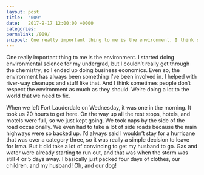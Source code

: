 ```yaml
---
layout: post
title:  "009"
date:   2017-9-17 12:00:00 +0000
categories: 
permalink: /009/
snippet: One really important thing to me is the environment. I think sometimes people don’t respect the environment as much as they should. We’re doing a lot to the world that we need to fix.
---
```


One really important thing to me is the environment. I started doing environmental science for my undergrad, but I couldn’t really get through the chemistry, so I ended up doing business economics. Even so, the environment has always been something I’ve been involved in. I helped with river-way cleanups and stuff like that. And I think sometimes people don’t respect the environment as much as they should. We’re doing a lot to the world that we need to fix.

When we left Fort Lauderdale on Wednesday, it was one in the morning. It took us 20 hours to get here. On the way up all the rest stops, hotels, and motels were full, so we just kept going. We took naps by the side of the road occasionally. We even had to take a lot of side roads because the main highways were so backed up. I’d always said I wouldn’t stay for a hurricane that was over a category three, so it was really a simple decision to leave for Irma. But it did take a lot of convincing to get my husband to go. Gas and water were already starting to run out, and that was when the storm was still 4 or 5 days away. I basically just packed four days of clothes, our children, and my husband! Oh, and our dog!